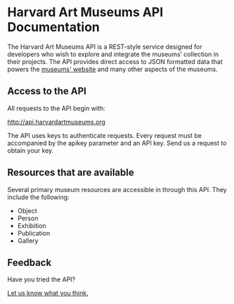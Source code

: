 # Harvard Art Museums API Documentation

The Harvard Art Museums API is a REST-style service designed for developers who wish to explore and integrate the museums’ collection in their projects. The API provides direct access to JSON formatted data that powers the [museums' website](http://www.harvardartmuseums.org) and many other aspects of the museums. 

## Access to the API

All requests to the API begin with: 

http://api.harvardartmuseums.org

The API uses keys to authenticate requests. Every request must be accompanied by the apikey parameter and an API key. Send us a request to obtain your key.

## Resources that are available

Several primary museum resources are accessible in through this API. They include the following:

* Object
* Person
* Exhibition
* Publication
* Gallery

## Feedback

Have you tried the API?

[Let us know what you think.](https://docs.google.com/forms/d/118WjSPgKEYBjLU3B3iUkELwHbgeWryVb_5hw3o6_3K8/viewform)
